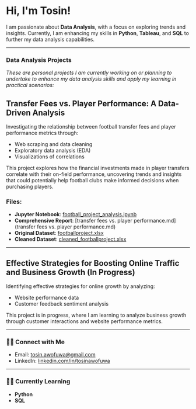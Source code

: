   # Hi, I'm Tosin!

I am passionate about **Data Analysis**, with a focus on exploring trends and insights. Currently, I am enhancing my skills in **Python**, **Tableau**, and **SQL** to further my data analysis capabilities.

---

### Data Analysis Projects
*These are personal projects I am currently working on or planning to undertake to enhance my data analysis skills and apply my learning in practical scenarios:*

## Transfer Fees vs. Player Performance: A Data-Driven Analysis

Investigating the relationship between football transfer fees and player performance metrics through:
- Web scraping and data cleaning
- Exploratory data analysis (EDA)
- Visualizations of correlations

This project explores how the financial investments made in player transfers correlate with their on-field performance, uncovering trends and insights that could potentially help football clubs make informed decisions when purchasing players.

### Files:
- **Jupyter Notebook**: [football_project_analysis.ipynb](football_project_analysis.ipynb)
- **Comprehensive Report**: [transfer fees vs. player performance.md](transfer fees vs. player performance.md)
- **Original Dataset**: [footballproject.xlsx](footballproject.xlsx)
- **Cleaned Dataset**: [cleaned_footballproject.xlsx](cleaned_footballproject.xlsx)

---

## Effective Strategies for Boosting Online Traffic and Business Growth (In Progress)

Identifying effective strategies for online growth by analyzing:
- Website performance data
- Customer feedback sentiment analysis

This project is in progress, where I am learning to analyze business growth through customer interactions and website performance metrics.

---

### 🤳🏼 Connect with Me
- Email: [tosin.awofuwa@gmail.com](mailto:tosin.awofuwa@gmail.com)
- LinkedIn: [linkedin.com/in/tosinawofuwa](http://linkedin.com/in/tosinawofuwa)

---

### 👩‍💻 Currently Learning
- **Python**
- **SQL**
